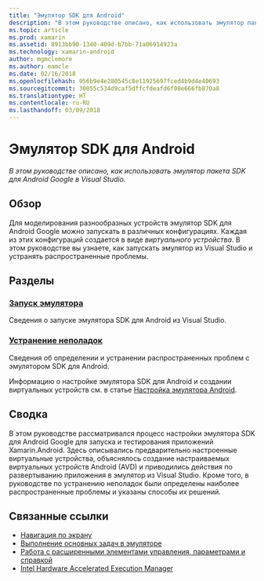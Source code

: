 ```yaml
---
title: "Эмулятор SDK для Android"
description: "В этом руководстве описано, как использовать эмулятор пакета SDK для Android Google в Visual Studio."
ms.topic: article
ms.prod: xamarin
ms.assetid: 8913bb90-1340-409d-b7bb-71a06914923a
ms.technology: xamarin-android
author: mgmclemore
ms.author: mamcle
ms.date: 02/16/2018
ms.openlocfilehash: 956b9e4e280545c8e11925697fced4b9d4e40693
ms.sourcegitcommit: 30055c534d9caf5dffcfdeafd6f08e666fb870a8
ms.translationtype: HT
ms.contentlocale: ru-RU
ms.lasthandoff: 03/09/2018
---
```

# <a name="android-sdk-emulator"></a>Эмулятор SDK для Android

_В этом руководстве описано, как использовать эмулятор пакета SDK для Android Google в Visual Studio._


## <a name="overview"></a>Обзор

Для моделирования разнообразных устройств эмулятор SDK для Android Google можно запускать в различных конфигурациях. Каждая из этих конфигураций создается в виде _виртуального устройства_. В этом руководстве вы узнаете, как запускать эмулятор из Visual Studio и устранять распространенные проблемы.


## <a name="sections"></a>Разделы

### <a name="running-the-emulatorandroiddeploy-testdebuggingandroid-sdk-emulatorrunning-the-emulatormd"></a>[Запуск эмулятора](~/android/deploy-test/debugging/android-sdk-emulator/running-the-emulator.md)

Сведения о запуске эмулятора SDK для Android из Visual Studio.

### <a name="troubleshootingandroiddeploy-testdebuggingandroid-sdk-emulatortroubleshootingmd"></a>[Устранение неполадок](~/android/deploy-test/debugging/android-sdk-emulator/troubleshooting.md)

Сведения об определении и устранении распространенных проблем с эмулятором SDK для Android.

Информацию о настройке эмулятора SDK для Android и создании виртуальных устройств см. в статье [Настройка эмулятора Android](~/android/get-started/installation/android-emulator/index.md).



## <a name="summary"></a>Сводка

В этом руководстве рассматривался процесс настройки эмулятора SDK для Android Google для запуска и тестирования приложений Xamarin.Android. Здесь описывались предварительно настроенные виртуальные устройства, объяснялось создание настраиваемых виртуальных устройств Android (AVD) и приводились действия по развертыванию приложения в эмулятор из Visual Studio. Кроме того, в руководстве по устранению неполадок были определены наиболее распространенные проблемы и указаны способы их решений.



## <a name="related-links"></a>Связанные ссылки

- [Навигация по экрану](https://developer.android.com/studio/run/emulator.html#navigate)
- [Выполнение основных задач в эмуляторе](https://developer.android.com/studio/run/emulator.html#tasks)
- [Работа с расширенными элементами управления, параметрами и справкой](https://developer.android.com/studio/run/emulator.html#extended)
- [Intel Hardware Accelerated Execution Manager](https://software.intel.com/en-us/android/articles/intel-hardware-accelerated-execution-manager)
